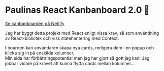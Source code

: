 # Paulinas React Kanbanboard 2.0 📍

[Se kanbanboarden på Netlify](https://paukanban.netlify.app/)

Jag har byggt detta projekt med React enligt vissa krav, 
så som användning av React-bibliotek och viss statehantering med Context.

I boarden kan användaren skapa nya cards, redigera dem i en popup och klicka sig in på enskilda kolumner.       
Min sida har förbättringspotential men jag har gjort så gott jag kan!
Jag jobbar vidare på kravet att kunna flytta cards mellan kolumner... 
